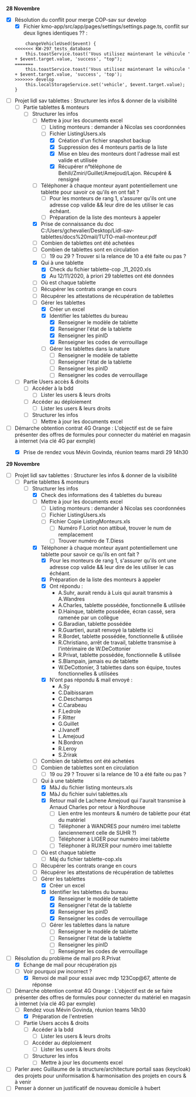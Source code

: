 **28 Novembre** 
- [x] Résolution du conflit pour merge COP-sav sur develop
    - [x] Fichier kmo-app/src/app/pages/settings/settings.page.ts, conflit sur deux lignes identiques ?? :
    ```
        changeVehicleUsed($event) {
    <<<<<<< KW-297_tests_database
        this.toastService.toast('Vous utilisez maintenant le véhicule ' + $event.target.value, 'success', "top");
    =======
        this.toastService.toast('Vous utilisez maintenant le véhicule ' + $event.target.value, 'success', 'top');
    >>>>>>> develop
        this.localStorageService.set('vehicle', $event.target.value);
    }
    ```
- [ ] Projet lidl sav tablettes : Structurer les infos & donner de la visibilité
    - [ ] Partie tablettes & monteurs
        - [ ] Structurer les infos
            - [ ] Mettre à jour les documents excel
                - [ ] Listing monteurs : demander à Nicolas ses coordonnées
                - [ ] Fichier ListingUsers.xls
                    - [x] Création d'un fichier snapshot backup
                    - [x] Suppression des 4 monteurs partis de la liste
                    - [x] Mise en bleu des monteurs dont l'adresse mail est valide et utilisée
                    - [x] Récupérer n°téléphone de Behili/Zmiri/Guillet/Amejoud/Lajon. Récupéré & rensigné
            - [ ] Téléphoner à chaque monteur ayant potentiellement une tablette pour savoir ce qu'ils en ont fait ?
                - [ ] Pour les monteurs de rang 1, s'assurer qu'ils ont une adresse cop valide && leur dire de les utiliser le cas échéant.
                - [ ] Préparation de la liste des monteurs à appeler
            - [x] Prise de connaissance du doc C:/Users/gchevalier/Desktop/Lidl-sav-tablettes/docs%20mail/TUTO-mail-monteur.pdf
            - [ ] Combien de tablettes ont été achetées
            - [ ] Combien de tablettes sont en circulation
                - [ ] 19 ou 29 ? Trouver si la relance de 10 a été faite ou pas ?
            - [x] Qui à une tablette
                - [x] Check du fichier tablette-cop _11_2020.xls
                - [x] Au 12/11/2020, à priori 29 tablettes ont été données
            - [ ] Où est chaque tablette
            - [ ] Récupérer les contrats orange en cours
            - [ ] Récupérer les attestations de récupération de tablettes
            - [ ] Gérer les tablettes
                - [x] Créer un excel
                - [x] Identifier les tablettes du bureau
                    - [x] Renseigner le modèle de tablette 
                    - [x] Renseigner l'état de la tablette 
                    - [x] Renseigner les pinID 
                    - [x] Renseigner les codes de verrouillage 
                - [ ] Gérer les tablettes dans la nature
                    - [ ] Renseigner le modèle de tablette 
                    - [ ] Renseigner l'état de la tablette 
                    - [ ] Renseigner les pinID 
                    - [ ] Renseigner les codes de verrouillage 
    - [ ] Partie Users accès & droits
        - [ ] Accéder à la bdd
            - [ ] Lister les users & leurs droits
        - [ ] Accéder au déploiement
            - [ ] Lister les users & leurs droits
        - [ ] Structurer les infos
            - [ ] Mettre à jour les documents excel
- [ ] Démarche obtention contrat 4G Orange : L'objectif est de se faire présenter des offres de formules pour connecter du matériel en magasin à internet (via clé 4G par exmple)
    - [x] Prise de rendez vous Mévin Govinda, réunion teams mardi 29 14h30


**29 Novembre** 
- [ ] Projet lidl sav tablettes : Structurer les infos & donner de la visibilité
    - [ ] Partie tablettes & monteurs
        - [ ] Structurer les infos
            - [x] Check des informations des 4 tablettes du bureau
            - [ ] Mettre à jour les documents excel
                - [ ] Listing monteurs : demander à Nicolas ses coordonnées
                - [ ] Fichier ListingUsers.xls
                - [ ] Fichier Copie ListingMonteurs.xls
                    - [ ] Numéro F.Loriot non attibué, trouver le num de remplacement
                    - [ ] Trouver numéro de T.Diess
            - [x] Téléphoner à chaque monteur ayant potentiellement une tablette pour savoir ce qu'ils en ont fait ?
                - [x] Pour les monteurs de rang 1, s'assurer qu'ils ont une adresse cop valide && leur dire de les utiliser le cas échéant.
                - [x] Préparation de la liste des monteurs à appeler
                - [x] Ont répondu :
                    - A.Suhr, aurait rendu à Luis qui aurait transmis à A.Wandres
                    - A.Charles, tablette possédée, fonctionnelle & utilisée
                    - D.Hainque, tablette possédée, écran cassé, sera ramenée par un collègue
                    - G.Baradian, tablette possédée
                    - R.Guartieri, aurait renvoyé la tablette ici
                    - R.Bordet, tablette possédée, fonctionnelle & utilisée
                    - R.Christiano, arrêt de travail, tablette transmise à l'intérimaire de W.DeCottonier
                    - R.Privat, tablette possédée, fonctionnelle & utilisée
                    - S.Blampain, jamais eu de tablette
                    - W.DeCottonier, 3 tablettes dans son équipe, toutes fonctionnelles & utilisées
                - [x] N'ont pas répondu & mail envoyé :
                    - A.Sy
                    - C.Daibissaram
                    - C.Deschamps
                    - C.Carabeau
                    - F.Ledrole
                    - F.Ritter
                    - G.Guillet
                    - J.Ivanoff
                    - L.Amejoud
                    - N.Bordron
                    - R.Leroy
                    - S.Zrirak
            - [ ] Combien de tablettes ont été achetées
            - [ ] Combien de tablettes sont en circulation
                - [ ] 19 ou 29 ? Trouver si la relance de 10 a été faite ou pas ?
            - [ ] Qui à une tablette
                - [x] MàJ du fichier listing monteurs.xls
                - [x] MàJ du fichier suivi tablettes.xls
                - [x] Retour mail de Lachene Amejoud qui l'aurait transmise à Arnaud Charles por retour à Nordhouse
                    - [ ] Lien entre les monteurs & numéro de tablette pour état du matériel
                    - [ ] Téléphoner à WANDRES pour numéro imei tablette (anciennement celle de SUHR ?)
                    - [ ] Téléphoner à LIGER pour numéro imei tablette
                    - [ ] Téléphoner à RUXER pour numéro imei tablette
            - [ ] Où est chaque tablette
                - [ ] Màj du fichier tablette-cop.xls
            - [ ] Récupérer les contrats orange en cours
            - [ ] Récupérer les attestations de récupération de tablettes
            - [ ] Gérer les tablettes
                - [x] Créer un excel
                - [x] Identifier les tablettes du bureau
                    - [x] Renseigner le modèle de tablette 
                    - [x] Renseigner l'état de la tablette 
                    - [x] Renseigner les pinID 
                    - [x] Renseigner les codes de verrouillage 
                - [ ] Gérer les tablettes dans la nature
                    - [ ] Renseigner le modèle de tablette 
                    - [ ] Renseigner l'état de la tablette 
                    - [ ] Renseigner les pinID 
                    - [ ] Renseigner les codes de verrouillage 
- [ ] Résolution du problème de mail pro R.Privat
    - [x] Echange de mail pour récupération pjs
    - [ ] Voir pourquoi pw incorrect ?
        - [x] Renvoi de mail pour essai avec mdp 123Cop@67, attente de réponse
- [ ] Démarche obtention contrat 4G Orange : L'objectif est de se faire présenter des offres de formules pour connecter du matériel en magasin à internet (via clé 4G par exmple)
    - [ ] Rendez vous Mévin Govinda, réunion teams 14h30
        - [x] Préparation de l'entretien
    - [ ] Partie Users accès & droits
        - [ ] Accéder à la bdd
            - [ ] Lister les users & leurs droits
        - [ ] Accéder au déploiement
            - [ ] Lister les users & leurs droits
        - [ ] Structurer les infos
            - [ ] Mettre à jour les documents excel

- [ ] Parler avec Guillaume de la structure/architecture portail saas (keycloak) des projets pour uniformisation & harmonisation des projets en cours & à venir
- [ ] Penser à donner un justificatif de nouveau domicile à hubert